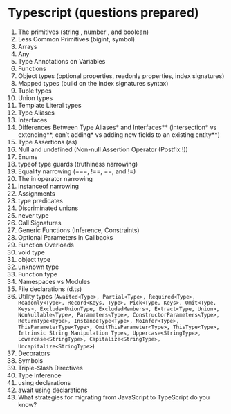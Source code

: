 # Typescript (questions prepared)

1. The primitives (string , number , and boolean)
2. Less Common Primitives (bigint, symbol)
3. Arrays
4. Any
5. Type Annotations on Variables
6. Functions
7. Object types (optional properties, readonly properties, index signatures)
8. Mapped types (build on the index signatures syntax)
9. Tuple types
10. Union types
11. Template Literal types
12. Type Aliases
13. Interfaces
14. Differences Between Type Aliases* and Interfaces\*\* (intersection* vs extending**, can’t adding\* vs adding new fields to an existing entity**)
15. Type Assertions (as)
16. Null and undefined (Non-null Assertion Operator (Postfix !))
17. Enums
18. typeof type guards (truthiness narrowing)
19. Equality narrowing (===, !==, ==, and !=)
20. The in operator narrowing
21. instanceof narrowing
22. Assignments
23. type predicates
24. Discriminated unions
25. never type
26. Call Signatures
27. Generic Functions (Inference, Constraints)
28. Optional Parameters in Callbacks
29. Function Overloads
30. void type
31. object type
32. unknown type
33. Function type
34. Namespaces vs Modules
35. File declarations (d.ts)
36. Utility types (`Awaited<Type>, Partial<Type>, Required<Type>, Readonly<Type>, Record<Keys, Type>, Pick<Type, Keys>, Omit<Type, Keys>, Exclude<UnionType, ExcludedMembers>, Extract<Type, Union>, NonNullable<Type>, Parameters<Type>, ConstructorParameters<Type>, ReturnType<Type>, InstanceType<Type>, NoInfer<Type>, ThisParameterType<Type>, OmitThisParameter<Type>, ThisType<Type>, Intrinsic String Manipulation Types, Uppercase<StringType>, Lowercase<StringType>, Capitalize<StringType>, Uncapitalize<StringType>`)
37. Decorators
38. Symbols
39. Triple-Slash Directives
40. Type Inference
41. using declarations
42. await using declarations
43. What strategies for migrating from JavaScript to TypeScript do you know?
